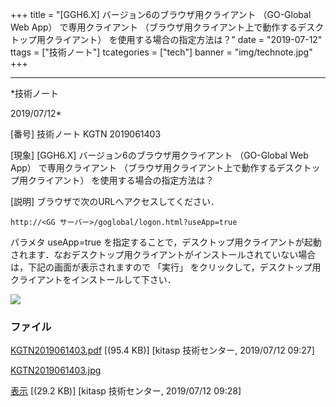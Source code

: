 ﻿+++
title = "[GGH6.X] バージョン6のブラウザ用クライアント （GO-Global Web App） で専用クライアント （ブラウザ用クライアント上で動作するデスクトップ用クライアント） を使用する場合の指定方法は？"
date = "2019-07-12"
ttags = ["技術ノート"]
tcategories = ["tech"]
banner = "img/technote.jpg"
+++

-----------------------------------------------------------------------------------------------------------------------------

*技術ノート

2019/07/12*


[番号]
技術ノート KGTN 2019061403

[現象]
[GGH6.X] バージョン6のブラウザ用クライアント （GO-Global Web App）
で専用クライアント
（ブラウザ用クライアント上で動作するデスクトップ用クライアント）
を使用する場合の指定方法は？

[説明]
ブラウザで次のURLへアクセスしてください．

    http://<GG サーバー>/goglobal/logon.html?useApp=true

パラメタ useApp=true
を指定することで，デスクトップ用クライアントが起動されます．なおデスクトップ用クライアントがインストールされていない場合は，下記の画面が表示されますので
「実行」
をクリックして，デスクトップ用クライアントをインストールして下さい．

![](http://techreport.kitasp.net/attachments/download/4290/KGTN2019061403.jpg)


### ファイル

 
 


[KGTN2019061403.pdf](http://techreport.kitasp.net/attachments/download/4288/KGTN2019061403.pdf)
 [(95.4 KB)] [kitasp 技術センター, 2019/07/12
09:27]

[KGTN2019061403.jpg](http://techreport.kitasp.net/attachments/download/4290/KGTN2019061403.jpg)

[表示](http://techreport.kitasp.net/attachments/4290/KGTN2019061403.jpg "表示")
 [(29.2 KB)] [kitasp 技術センター, 2019/07/12
09:28]


 


 

